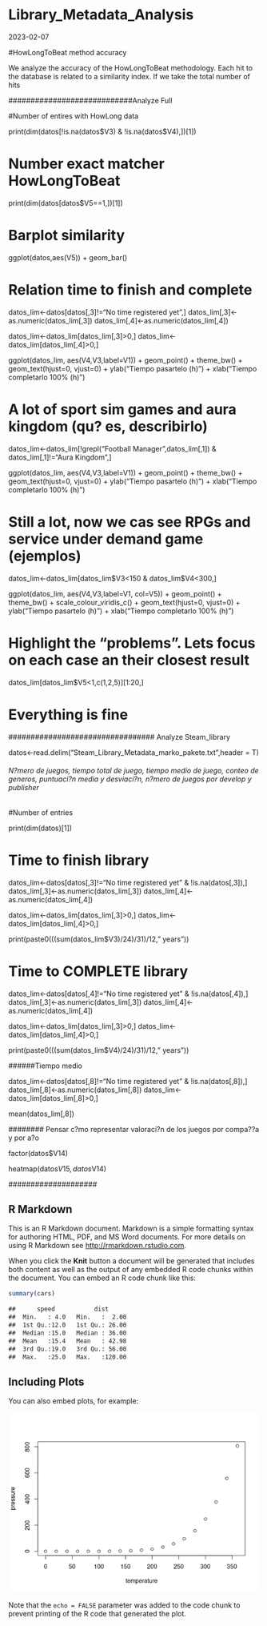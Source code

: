 Library_Metadata_Analysis
================
2023-02-07

\#HowLongToBeat method accuracy

We analyze the accuracy of the HowLongToBeat methodology. Each hit to
the database is related to a similarity index. If we take the total
number of hits

\############################Analyze Full

\#Number of entires with HowLong data

print(dim(datos\[!is.na(datos$V3) & !is.na(datos$V4),\])\[1\])

# Number exact matcher HowLongToBeat

print(dim(datos\[datos\$V5==1,\])\[1\])

# Barplot similarity

ggplot(datos,aes(V5)) + geom_bar()

# Relation time to finish and complete

datos_lim\<-datos\[datos\[,3\]!=“No time registered yet”,\]
datos_lim\[,3\]\<-as.numeric(datos_lim\[,3\])
datos_lim\[,4\]\<-as.numeric(datos_lim\[,4\])

datos_lim\<-datos_lim\[datos_lim\[,3\]\>0,\]
datos_lim\<-datos_lim\[datos_lim\[,4\]\>0,\]

ggplot(datos_lim, aes(V4,V3,label=V1)) + geom_point() + theme_bw() +
geom_text(hjust=0, vjust=0) + ylab(“Tiempo pasartelo (h)”) +
xlab(“Tiempo completarlo 100% (h)”)

# A lot of sport sim games and aura kingdom (qu? es, describirlo)

datos_lim\<-datos_lim\[!grepl(“Football Manager”,datos_lim\[,1\]) &
datos_lim\[,1\]!=“Aura Kingdom”,\]

ggplot(datos_lim, aes(V4,V3,label=V1)) + geom_point() + theme_bw() +
geom_text(hjust=0, vjust=0) + ylab(“Tiempo pasartelo (h)”) +
xlab(“Tiempo completarlo 100% (h)”)

# Still a lot, now we cas see RPGs and service under demand game (ejemplos)

datos_lim\<-datos_lim\[datos_lim$V3<150 & datos_lim$V4\<300,\]

ggplot(datos_lim, aes(V4,V3,label=V1, col=V5)) + geom_point() +
theme_bw() + scale_colour_viridis_c() + geom_text(hjust=0, vjust=0) +
ylab(“Tiempo pasartelo (h)”) + xlab(“Tiempo completarlo 100% (h)”)

# Highlight the “problems”. Lets focus on each case an their closest result

datos_lim\[datos_lim\$V5\<1,c(1,2,5)\]\[1:20,\]

# Everything is fine

################################# Analyze Steam_library

datos\<-read.delim(“Steam_Library_Metadata_marko_pakete.txt”,header = T)

###### N?mero de juegos, tiempo total de juego, tiempo medio de juego, conteo de generos, puntuaci?n media y desviaci?n, n?mero de juegos por develop y publisher

\#Number of entries

print(dim(datos)\[1\])

# Time to finish library

datos_lim\<-datos\[datos\[,3\]!=“No time registered yet” &
!is.na(datos\[,3\]),\] datos_lim\[,3\]\<-as.numeric(datos_lim\[,3\])
datos_lim\[,4\]\<-as.numeric(datos_lim\[,4\])

datos_lim\<-datos_lim\[datos_lim\[,3\]\>0,\]
datos_lim\<-datos_lim\[datos_lim\[,4\]\>0,\]

print(paste0(((sum(datos_lim\$V3)/24)/31)/12,” years”))

# Time to COMPLETE library

datos_lim\<-datos\[datos\[,4\]!=“No time registered yet” &
!is.na(datos\[,4\]),\] datos_lim\[,3\]\<-as.numeric(datos_lim\[,3\])
datos_lim\[,4\]\<-as.numeric(datos_lim\[,4\])

datos_lim\<-datos_lim\[datos_lim\[,3\]\>0,\]
datos_lim\<-datos_lim\[datos_lim\[,4\]\>0,\]

print(paste0(((sum(datos_lim\$V4)/24)/31)/12,” years”))

\######Tiempo medio

datos_lim\<-datos\[datos\[,8\]!=“No time registered yet” &
!is.na(datos\[,8\]),\] datos_lim\[,8\]\<-as.numeric(datos_lim\[,8\])
datos_lim\<-datos_lim\[datos_lim\[,8\]\>0,\]

mean(datos_lim\[,8\])

######## Pensar c?mo representar valoraci?n de los juegos por compa??a y por a?o

factor(datos\$V14)

heatmap(datos$V15,datos$V14)

#################### 

## R Markdown

This is an R Markdown document. Markdown is a simple formatting syntax
for authoring HTML, PDF, and MS Word documents. For more details on
using R Markdown see <http://rmarkdown.rstudio.com>.

When you click the **Knit** button a document will be generated that
includes both content as well as the output of any embedded R code
chunks within the document. You can embed an R code chunk like this:

``` r
summary(cars)
```

    ##      speed           dist       
    ##  Min.   : 4.0   Min.   :  2.00  
    ##  1st Qu.:12.0   1st Qu.: 26.00  
    ##  Median :15.0   Median : 36.00  
    ##  Mean   :15.4   Mean   : 42.98  
    ##  3rd Qu.:19.0   3rd Qu.: 56.00  
    ##  Max.   :25.0   Max.   :120.00

## Including Plots

You can also embed plots, for example:

![](Library_Metadata_Analysis_files/figure-gfm/pressure-1.png)<!-- -->

Note that the `echo = FALSE` parameter was added to the code chunk to
prevent printing of the R code that generated the plot.
